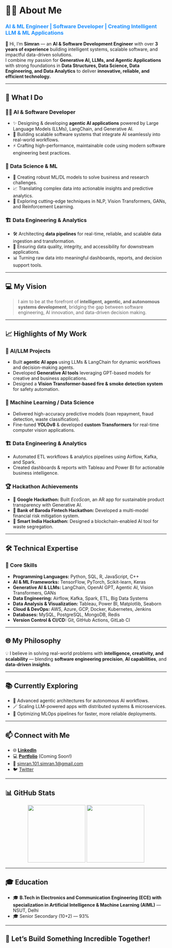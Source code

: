 # 👩‍💻 About Me

<h3><strong><span style="color:#1E90FF;">AI & ML Engineer | Software Developer | Creating Intelligent LLM & ML Applications</span></strong></h3>

🌟 Hi, I’m **Simran** — an **AI & Software Development Engineer** with over **3 years of experience** building intelligent systems, scalable software, and impactful data-driven solutions.  
I combine my passion for **Generative AI, LLMs, and Agentic Applications** with strong foundations in **Data Structures, Data Science, Data Engineering, and Data Analytics** to deliver **innovative, reliable, and efficient technology.**

---

## 🚀 What I Do

### 👨‍💻 **AI & Software Developer**
- ✨ Designing & developing **agentic AI applications** powered by Large Language Models (LLMs), LangChain, and Generative AI.
- 🤖 Building scalable software systems that integrate AI seamlessly into real-world workflows.
- ⚡ Crafting high-performance, maintainable code using modern software engineering best practices.

### 🔬 **Data Science & ML**
- 🧠 Creating robust ML/DL models to solve business and research challenges.
- 📈 Translating complex data into actionable insights and predictive analytics.
- 🔎 Exploring cutting-edge techniques in NLP, Vision Transformers, GANs, and Reinforcement Learning.

### 🏗️ **Data Engineering & Analytics**
- 🛠️ Architecting **data pipelines** for real-time, reliable, and scalable data ingestion and transformation.
- 🔗 Ensuring data quality, integrity, and accessibility for downstream applications.
- 📊 Turning raw data into meaningful dashboards, reports, and decision support tools.

---

## 💻 My Vision
> I aim to be at the forefront of **intelligent, agentic, and autonomous systems development**, bridging the gap between software engineering, AI innovation, and data-driven decision making.

---

## 📈 Highlights of My Work

### 🌟 **AI/LLM Projects**
- Built **agentic AI apps** using LLMs & LangChain for dynamic workflows and decision-making agents.
- Developed **Generative AI tools** leveraging GPT-based models for creative and business applications.
- Designed a **Vision Transformer-based fire & smoke detection system** for safety automation.

### 🤖 **Machine Learning / Data Science**
- Delivered high-accuracy predictive models (loan repayment, fraud detection, waste classification).
- Fine-tuned **YOLOv8** & developed **custom Transformers** for real-time computer vision applications.

### 🏗️ **Data Engineering & Analytics**
- Automated ETL workflows & analytics pipelines using Airflow, Kafka, and Spark.
- Created dashboards & reports with Tableau and Power BI for actionable business intelligence.

### 🏆 **Hackathon Achievements**
- 🥇 **Google Hackathon:** Built *EcoScan*, an AR app for sustainable product transparency with Generative AI.
- 🥈 **Bank of Baroda Fintech Hackathon:** Developed a multi-model financial risk mitigation system.
- 🥉 **Smart India Hackathon:** Designed a blockchain-enabled AI tool for waste segregation.

---

## 🛠️ Technical Expertise

### 🌟 Core Skills
- **Programming Languages:** Python, SQL, R, JavaScript, C++
- **AI & ML Frameworks:** TensorFlow, PyTorch, Scikit-learn, Keras
- **Generative AI & LLMs:** LangChain, OpenAI GPT, Agentic AI, Vision Transformers, GANs
- **Data Engineering:** Airflow, Kafka, Spark, ETL, Big Data Systems
- **Data Analysis & Visualization:** Tableau, Power BI, Matplotlib, Seaborn
- **Cloud & DevOps:** AWS, Azure, GCP, Docker, Kubernetes, Jenkins
- **Databases:** MySQL, PostgreSQL, MongoDB, Redis
- **Version Control & CI/CD:** Git, GitHub Actions, GitLab CI

---

## 🌐 My Philosophy
💡 I believe in solving real-world problems with **intelligence, creativity, and scalability** — blending **software engineering precision**, **AI capabilities**, and **data-driven insights**.

---

## 📚 Currently Exploring
- 🧩 Advanced agentic architectures for autonomous AI workflows.
- 🪄 Scaling LLM-powered apps with distributed systems & microservices.
- 📜 Optimizing MLOps pipelines for faster, more reliable deployments.

---

## 📫 Connect with Me
- 🌐 [**LinkedIn**](https://www.linkedin.com/in/simran-%E2%80%8E-1245a12b1/)
- 💻 [**Portfolio**](#) (Coming Soon!)
- 📧 [simran.101.simran.1@gmail.com](mailto:simran.101.simran.1@gmail.com)
- 🐦 [Twitter](https://x.com/simran.101.simran.1)

---

## 📊 GitHub Stats
<div align="center">
  <img src="https://github-readme-stats.vercel.app/api?username=simran1devloper&show_icons=true&include_all_commits=true&count_private=true&theme=tokyonight" height="180" />
  <img src="https://github-readme-stats.vercel.app/api/top-langs?username=simran1devloper&layout=compact&langs_count=8&theme=tokyonight" height="180" />
</div>

---

## 🎓 Education
- 🎓 **B.Tech in Electronics and Communication Engineering (ECE) with specialization in Artificial Intelligence & Machine Learning (AIML)** — NSUT, Delhi
- 🎓 Senior Secondary (10+2) — 93%

---

## 🚀 Let’s Build Something Incredible Together!
